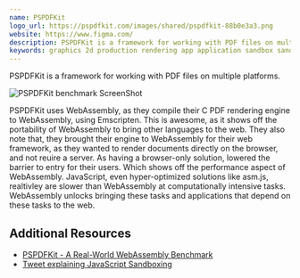 ```yaml
---
name: PSPDFKit
logo_url: https://pspdfkit.com/images/shared/pspdfkit-88b0e3a3.png
website: https://www.figma.com/
description: PSPDFKit is a framework for working with PDF files on multiple platforms.
keywords: graphics 2d production rendering app application sandbox sand box c c++ emscripten pdf documents engine
---
```


PSPDFKit is a framework for working with PDF files on multiple platforms.

![PSPDFKit benchmark ScreenShot](https://pbs.twimg.com/media/Dgyw2jZWsAADq2T.jpg)

PSPDFKit uses WebAssembly, as they compile their C PDF rendering engine to WebAssembly, using Emscripten. This is awesome, as it shows off the portability of WebAssembly to bring other languages to the web. They also note that, they brought their engine to WebAssembly for their web framework, as they wanted to render documents directly on the browser, and not reuire a server. As having a browser-only solution, lowered the barrier to entry for their users. Which shows off the performance aspect of WebAssembly. JavaScript, even hyper-optimized solutions like asm.js, realtivley are slower than WebAssembly at computationally intensive tasks. WebAssembly unlocks bringing these tasks and applications that depend on these tasks to the web.

## Additional Resources

- [PSPDFKit - A Real-World WebAssembly Benchmark](https://pspdfkit.com/blog/2018/a-real-world-webassembly-benchmark/)
- [Tweet explaining JavaScript Sandboxing](https://twitter.com/giuseppegurgone/status/1171098425653415936)

